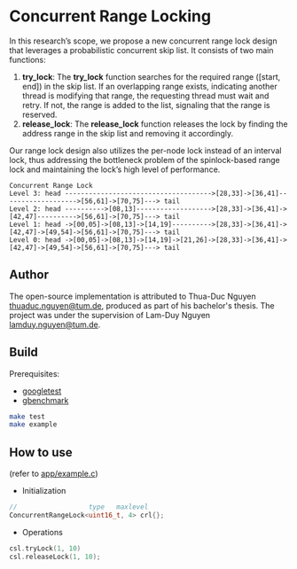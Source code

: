 # Concurrent Range Locking

In this research’s scope, we propose a new concurrent range lock design that leverages a probabilistic concurrent skip list. It consists of two main functions:

1. **try_lock**: The **try_lock** function searches for the required range ([start, end]) in the skip list. If an overlapping range exists, indicating another thread is modifying that range, the requesting thread must wait and retry. If not, the range is added to the list, signaling that the range is reserved.
2. **release_lock**: The **release_lock** function releases the lock by finding the address range in the skip list and removing it accordingly.

Our range lock design also utilizes the per-node lock instead of an interval lock, thus addressing the bottleneck problem of the spinlock-based range lock and maintaining the lock’s high level of performance.

```
Concurrent Range Lock
Level 3: head ------------------------------------->[28,33]->[36,41]------------------->[56,61]->[70,75]---> tail
Level 2: head ---------->[08,13]------------------->[28,33]->[36,41]->[42,47]---------->[56,61]->[70,75]---> tail
Level 1: head ->[00,05]->[08,13]->[14,19]---------->[28,33]->[36,41]->[42,47]->[49,54]->[56,61]->[70,75]---> tail
Level 0: head ->[00,05]->[08,13]->[14,19]->[21,26]->[28,33]->[36,41]->[42,47]->[49,54]->[56,61]->[70,75]---> tail
```

## Author

The open-source implementation is attributed to Thua-Duc Nguyen <thuaduc.nguyen@tum.de>, produced as part of his bachelor's thesis. The project was under the supervision of Lam-Duy Nguyen <lamduy.nguyen@tum.de>. 

## Build

Prerequisites: 
- [googletest](https://github.com/google/googletest) 
- [gbenchmark](https://github.com/google/benchmark)

```sh
make test
make example
```

## How to use

(refer to [app/example.c](app/example.c))

- Initialization

```C++
//                  type   maxlevel
ConcurrentRangeLock<uint16_t, 4> crl{};
```

- Operations

```C++
csl.tryLock(1, 10)
csl.releaseLock(1, 10);
```
